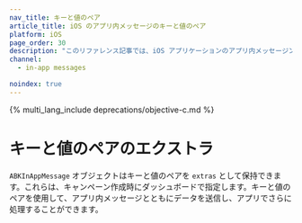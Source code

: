 ```yaml
---
nav_title: キーと値のペア
article_title: iOS のアプリ内メッセージのキーと値のペア
platform: iOS
page_order: 30
description: "このリファレンス記事では、iOS アプリケーションのアプリ内メッセージングのキーと値のペアについて説明します。"
channel:
  - in-app messages

noindex: true
---
```


{% multi_lang_include deprecations/objective-c.md %}

# キーと値のペアのエクストラ

`ABKInAppMessage` オブジェクトはキーと値のペアを `extras` として保持できます。これらは、キャンペーン作成時にダッシュボードで指定します。キーと値のペアを使用して、アプリ内メッセージとともにデータを送信し、アプリでさらに処理することができます。
